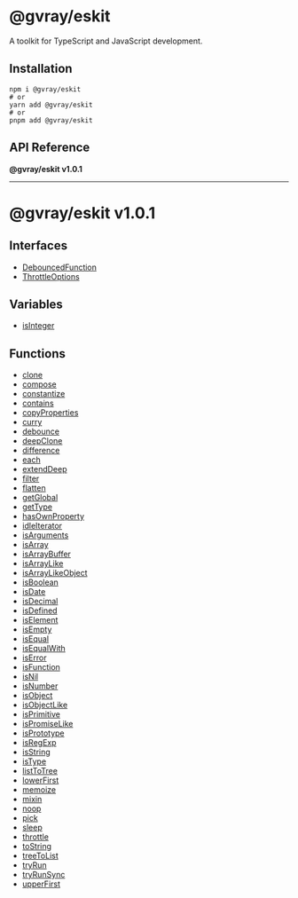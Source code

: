 # @gvray/eskit

A toolkit for TypeScript and JavaScript development.

## Installation

```shell
npm i @gvray/eskit
# or
yarn add @gvray/eskit
# or
pnpm add @gvray/eskit
```
<!-- AUTO-API-START -->

## API Reference

**@gvray/eskit v1.0.1**

***

# @gvray/eskit v1.0.1

## Interfaces

- [DebouncedFunction](interfaces/DebouncedFunction.md)
- [ThrottleOptions](interfaces/ThrottleOptions.md)

## Variables

- [isInteger](variables/isInteger.md)

## Functions

- [clone](docs/functions/clone.md)
- [compose](docs/functions/compose.md)
- [constantize](docs/functions/constantize.md)
- [contains](docs/functions/contains.md)
- [copyProperties](docs/functions/copyProperties.md)
- [curry](docs/functions/curry.md)
- [debounce](docs/functions/debounce.md)
- [deepClone](docs/functions/deepClone.md)
- [difference](docs/functions/difference.md)
- [each](docs/functions/each.md)
- [extendDeep](docs/functions/extendDeep.md)
- [filter](docs/functions/filter.md)
- [flatten](docs/functions/flatten.md)
- [getGlobal](docs/functions/getGlobal.md)
- [getType](docs/functions/getType.md)
- [hasOwnProperty](docs/functions/hasOwnProperty.md)
- [idleIterator](docs/functions/idleIterator.md)
- [isArguments](docs/functions/isArguments.md)
- [isArray](docs/functions/isArray.md)
- [isArrayBuffer](docs/functions/isArrayBuffer.md)
- [isArrayLike](docs/functions/isArrayLike.md)
- [isArrayLikeObject](docs/functions/isArrayLikeObject.md)
- [isBoolean](docs/functions/isBoolean.md)
- [isDate](docs/functions/isDate.md)
- [isDecimal](docs/functions/isDecimal.md)
- [isDefined](docs/functions/isDefined.md)
- [isElement](docs/functions/isElement.md)
- [isEmpty](docs/functions/isEmpty.md)
- [isEqual](docs/functions/isEqual.md)
- [isEqualWith](docs/functions/isEqualWith.md)
- [isError](docs/functions/isError.md)
- [isFunction](docs/functions/isFunction.md)
- [isNil](docs/functions/isNil.md)
- [isNumber](docs/functions/isNumber.md)
- [isObject](docs/functions/isObject.md)
- [isObjectLike](docs/functions/isObjectLike.md)
- [isPrimitive](docs/functions/isPrimitive.md)
- [isPromiseLike](docs/functions/isPromiseLike.md)
- [isPrototype](docs/functions/isPrototype.md)
- [isRegExp](docs/functions/isRegExp.md)
- [isString](docs/functions/isString.md)
- [isType](docs/functions/isType.md)
- [listToTree](docs/functions/listToTree.md)
- [lowerFirst](docs/functions/lowerFirst.md)
- [memoize](docs/functions/memoize.md)
- [mixin](docs/functions/mixin.md)
- [noop](docs/functions/noop.md)
- [pick](docs/functions/pick.md)
- [sleep](docs/functions/sleep.md)
- [throttle](docs/functions/throttle.md)
- [toString](docs/functions/toString.md)
- [treeToList](docs/functions/treeToList.md)
- [tryRun](docs/functions/tryRun.md)
- [tryRunSync](docs/functions/tryRunSync.md)
- [upperFirst](docs/functions/upperFirst.md)

<!-- AUTO-API-END -->